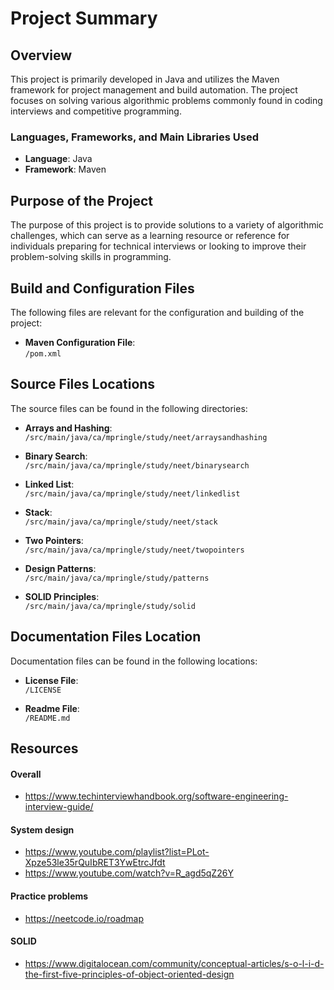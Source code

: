 # Project Summary

## Overview

This project is primarily developed in Java and utilizes the Maven framework for project management and build automation. The project focuses on solving various algorithmic problems commonly found in coding interviews and competitive programming.

### Languages, Frameworks, and Main Libraries Used

- **Language**: Java
- **Framework**: Maven

## Purpose of the Project

The purpose of this project is to provide solutions to a variety of algorithmic challenges, which can serve as a learning resource or reference for individuals preparing for technical interviews or looking to improve their problem-solving skills in programming.

## Build and Configuration Files

The following files are relevant for the configuration and building of the project:

- **Maven Configuration File**:  
  `/pom.xml`

## Source Files Locations

The source files can be found in the following directories:

- **Arrays and Hashing**:  
  `/src/main/java/ca/mpringle/study/neet/arraysandhashing`

- **Binary Search**:  
  `/src/main/java/ca/mpringle/study/neet/binarysearch`

- **Linked List**:  
  `/src/main/java/ca/mpringle/study/neet/linkedlist`

- **Stack**:  
  `/src/main/java/ca/mpringle/study/neet/stack`

- **Two Pointers**:  
  `/src/main/java/ca/mpringle/study/neet/twopointers`

- **Design Patterns**:  
  `/src/main/java/ca/mpringle/study/patterns`

- **SOLID Principles**:  
  `/src/main/java/ca/mpringle/study/solid`

## Documentation Files Location

Documentation files can be found in the following locations:

- **License File**:  
  `/LICENSE`

- **Readme File**:  
  `/README.md`

## Resources

#### Overall
- https://www.techinterviewhandbook.org/software-engineering-interview-guide/

#### System design
- https://www.youtube.com/playlist?list=PLot-Xpze53le35rQuIbRET3YwEtrcJfdt
- https://www.youtube.com/watch?v=R_agd5qZ26Y

#### Practice problems
- https://neetcode.io/roadmap

#### SOLID
- https://www.digitalocean.com/community/conceptual-articles/s-o-l-i-d-the-first-five-principles-of-object-oriented-design

